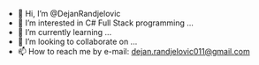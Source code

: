 - 👋 Hi, I’m @DejanRandjelovic
- 👀 I’m interested in C# Full Stack programming ...
- 🌱 I’m currently learning ...
- 💞️ I’m looking to collaborate on ...
- 📫 How to reach me by e-mail: dejan.randjelovic011@gmail.com

<!---
DejanRandjelovic/DejanRandjelovic is a ✨ special ✨ repository because its `README.md` (this file) appears on your GitHub profile.
You can click the Preview link to take a look at your changes.
--->
